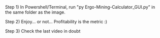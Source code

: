 Step 1) In Powershell/Terminal, run "py Ergo-Mining-Calculator_GUI.py" in the same folder as the image.

Step 2) Enjoy... or not... Profitability is the metric :)

Step 3) Check the last video in doubt
